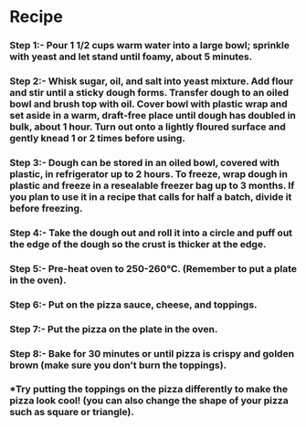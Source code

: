 # Recipe

### Step 1:- Pour 1 1/2 cups warm water into a large bowl; sprinkle with yeast and let stand until foamy, about 5 minutes.

### Step 2:- Whisk sugar, oil, and salt into yeast mixture. Add flour and stir until a sticky dough forms. Transfer dough to an oiled bowl and brush top with oil. Cover bowl with plastic wrap and set aside in a warm, draft-free place until dough has doubled in bulk, about 1 hour. Turn out onto a lightly floured surface and gently knead 1 or 2 times before using.

### Step 3:- Dough can be stored in an oiled bowl, covered with plastic, in refrigerator up to 2 hours. To freeze, wrap dough in plastic and freeze in a resealable freezer bag up to 3 months. If you plan to use it in a recipe that calls for half a batch, divide it before freezing.

### Step 4:- Take the dough out and roll it into a circle and puff out the edge of the dough so the crust is thicker at the edge.

### Step 5:- Pre-heat oven to 250-260°C. (Remember to put a plate in the oven).

### Step 6:- Put on the pizza sauce, cheese, and toppings.

### Step 7:- Put the pizza on the plate in the oven.

### Step 8:- Bake for 30 minutes or until pizza is crispy and golden brown (make sure you don't burn the toppings).

### *Try putting the toppings on the pizza differently to make the pizza look cool! (you can also change the shape of your pizza such as square or triangle).